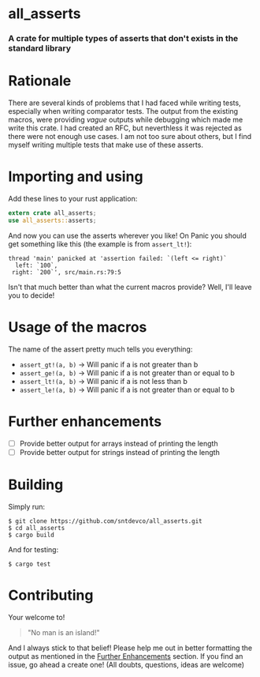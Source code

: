 # all_asserts
### A crate for multiple types of asserts that don't exists in the standard library
# Rationale
There are several kinds of problems that I had faced while writing tests, especially when writing comparator tests.
The output from the existing macros, were providing _vague_ outputs while debugging which made me write this crate.
I had created an RFC, but neverthless it was rejected as there were not enough use cases. I am not too sure about others, but I find myself writing multiple tests that make use of these asserts.

# Importing and using

Add these lines to your rust application:
```rust
extern crate all_asserts;
use all_asserts::asserts;
```
And now you can use the asserts wherever you like!
On Panic you should get something like this (the example is from `assert_lt!`):
```
thread 'main' panicked at 'assertion failed: `(left <= right)`
  left: `100`,
 right: `200`', src/main.rs:79:5
```
Isn't that much better than what the current macros provide? Well, I'll leave you to decide!

# Usage of the macros
The name of the assert pretty much tells you everything:
- `assert_gt!(a, b)` -> Will panic if a is not greater than b
- `assert_ge!(a, b)` -> Will panic if a is not greater than or equal to b
- `assert_lt!(a, b)` -> Will panic if a is not less than b
- `assert_le!(a, b)` -> Will panic if a is not greater than or equal to b

# Further enhancements
- [ ] Provide better output for arrays instead of printing the length
- [ ] Provide better output for strings instead of printing the length

# Building

Simply run:
```shell
$ git clone https://github.com/sntdevco/all_asserts.git
$ cd all_asserts
$ cargo build
```
And for testing:
```shell
$ cargo test
```

# Contributing
Your welcome to! 
> "No man is an island!"

And I always stick to that belief! Please help me out in better formatting the output as mentioned in the [Further Enhancements](#further-enhancements) section. If you find an issue, go ahead a create one! (All doubts, questions, ideas are welcome)